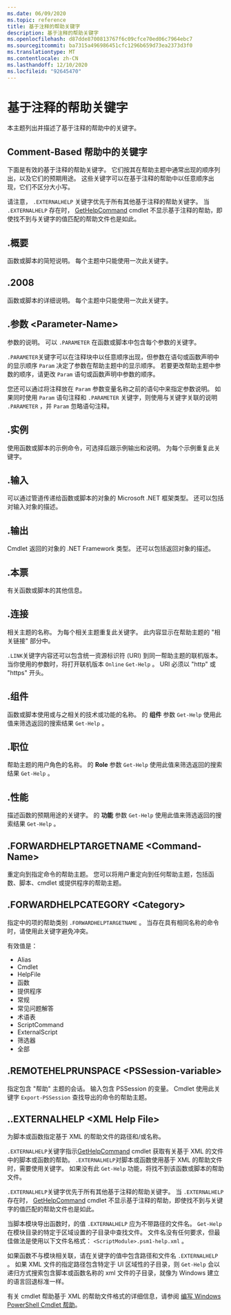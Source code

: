 ```yaml
---
ms.date: 06/09/2020
ms.topic: reference
title: 基于注释的帮助关键字
description: 基于注释的帮助关键字
ms.openlocfilehash: d87dde8700813767f6c09cfce70ed06c7964ebc7
ms.sourcegitcommit: ba7315a496986451cfc1296b659d73ea2373d3f0
ms.translationtype: MT
ms.contentlocale: zh-CN
ms.lasthandoff: 12/10/2020
ms.locfileid: "92645470"
---
```

# <a name="comment-based-help-keywords"></a>基于注释的帮助关键字

本主题列出并描述了基于注释的帮助中的关键字。

## <a name="keywords-in-comment-based-help"></a>Comment-Based 帮助中的关键字

下面是有效的基于注释的帮助关键字。 它们按其在帮助主题中通常出现的顺序列出，以及它们的预期用途。 这些关键字可以在基于注释的帮助中以任意顺序出现，它们不区分大小写。

请注意， `.EXTERNALHELP` 关键字优先于所有其他基于注释的帮助关键字。
当 `.EXTERNALHELP` 存在时， [GetHelpCommand](/dotnet/api/Microsoft.PowerShell.Commands.gethelpcommand) cmdlet 不显示基于注释的帮助，即使找不到与关键字的值匹配的帮助文件也是如此。

## <a name="synopsis"></a>.概要

函数或脚本的简短说明。 每个主题中只能使用一次此关键字。

## <a name="description"></a>.2008

函数或脚本的详细说明。 每个主题中只能使用一次此关键字。

## <a name="parameter-parameter-name"></a>.参数 \<Parameter-Name>

参数的说明。 可以 `.PARAMETER` 在函数或脚本中包含每个参数的关键字。

`.PARAMETER`关键字可以在注释块中以任意顺序出现，但参数在语句或函数声明中的显示顺序 `Param` 决定了参数在帮助主题中的显示顺序。 若要更改帮助主题中参数的顺序，请更改 `Param` 语句或函数声明中参数的顺序。

您还可以通过将注释放在 `Param` 参数变量名称之前的语句中来指定参数说明。 如果同时使用 `Param` 语句注释和 `.PARAMETER` 关键字，则使用与关键字关联的说明 `.PARAMETER` ，并 `Param` 忽略语句注释。

## <a name="example"></a>.实例

使用函数或脚本的示例命令，可选择后跟示例输出和说明。 为每个示例重复此关键字。

## <a name="inputs"></a>.输入

可以通过管道传递给函数或脚本的对象的 Microsoft .NET 框架类型。 还可以包括对输入对象的描述。

## <a name="outputs"></a>.输出

Cmdlet 返回的对象的 .NET Framework 类型。 还可以包括返回对象的描述。

## <a name="notes"></a>.本票

有关函数或脚本的其他信息。

## <a name="link"></a>.连接

相关主题的名称。 为每个相关主题重复此关键字。 此内容显示在帮助主题的 "相关链接" 部分中。

`.LINK`关键字内容还可以包含统一资源标识符 (URI) 到同一帮助主题的联机版本。 当你使用的参数时，将打开联机版本 `Online` `Get-Help` 。 URI 必须以 "http" 或 "https" 开头。

## <a name="component"></a>.组件

函数或脚本使用或与之相关的技术或功能的名称。
的 **组件** 参数 `Get-Help` 使用此值来筛选返回的搜索结果 `Get-Help` 。

## <a name="role"></a>.职位

帮助主题的用户角色的名称。 的 **Role** 参数 `Get-Help` 使用此值来筛选返回的搜索结果 `Get-Help` 。

## <a name="functionality"></a>.性能

描述函数的预期用途的关键字。 的 **功能** 参数 `Get-Help` 使用此值来筛选返回的搜索结果 `Get-Help` 。

## <a name="forwardhelptargetname-command-name"></a>.FORWARDHELPTARGETNAME \<Command-Name>

重定向到指定命令的帮助主题。 您可以将用户重定向到任何帮助主题，包括函数、脚本、cmdlet 或提供程序的帮助主题。

## <a name="forwardhelpcategory-category"></a>.FORWARDHELPCATEGORY \<Category>

指定中的项的帮助类别 `.FORWARDHELPTARGETNAME` 。 当存在具有相同名称的命令时，请使用此关键字避免冲突。

有效值是：

- Alias
- Cmdlet
- HelpFile
- 函数
- 提供程序
- 常规
- 常见问题解答
- 术语表
- ScriptCommand
- ExternalScript
- 筛选器
- 全部

## <a name="remotehelprunspace-pssession-variable"></a>.REMOTEHELPRUNSPACE \<PSSession-variable>

指定包含 "帮助" 主题的会话。 输入包含 PSSession 的变量。 Cmdlet 使用此关键字 `Export-PSSession` 查找导出的命令的帮助主题。

## <a name="externalhelp-xml-help-file"></a>..EXTERNALHELP \<XML Help File>

为脚本或函数指定基于 XML 的帮助文件的路径和/或名称。

`.EXTERNALHELP`关键字指示[GetHelpCommand](/dotnet/api/Microsoft.PowerShell.Commands.gethelpcommand) cmdlet 获取有关基于 XML 的文件中的脚本或函数的帮助。 `.EXTERNALHELP`对脚本或函数使用基于 XML 的帮助文件时，需要使用关键字。 如果没有此 `Get-Help` 功能，将找不到该函数或脚本的帮助文件。

`.EXTERNALHELP`关键字优先于所有其他基于注释的帮助关键字。 当 `.EXTERNALHELP` 存在时， [GetHelpCommand](/dotnet/api/Microsoft.PowerShell.Commands.gethelpcommand) cmdlet 不显示基于注释的帮助，即使找不到与关键字的值匹配的帮助文件也是如此。

当脚本模块导出函数时，的值 `.EXTERNALHELP` 应为不带路径的文件名。 `Get-Help` 在模块目录的特定于区域设置的子目录中查找文件。 文件名没有任何要求，但最佳做法是使用以下文件名格式： `<ScriptModule>.psm1-help.xml` 。

如果函数不与模块相关联，请在关键字的值中包含路径和文件名 `.EXTERNALHELP` 。 如果 XML 文件的指定路径包含特定于 UI 区域性的子目录，则 `Get-Help` 会以递归方式搜索包含脚本或函数名称的 xml 文件的子目录，就像为 Windows 建立的语言回退标准一样。

有关 cmdlet 帮助基于 XML 的帮助文件格式的详细信息，请参阅 [编写 Windows PowerShell Cmdlet 帮助](./writing-help-for-windows-powershell-cmdlets.md)。

